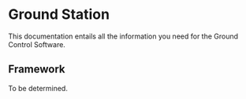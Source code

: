 # Ground Station
This documentation entails all the information you need for the Ground Control Software.

## Framework
To be determined.
